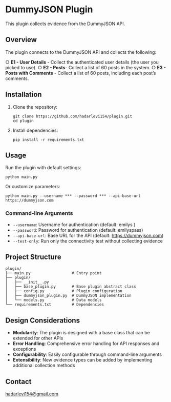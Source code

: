 # DummyJSON Plugin

This plugin collects evidence from the DummyJSON API.

## Overview

The plugin connects to the DummyJSON API and collects the following:

○ **E1 - User Details** - Collect the authenticated user details (the user you picked to use).
○ **E2 - Posts**- Collect a list of 60 posts in the system.
○ **E3 - Posts with Comments** - Collect a list of 60 posts, including each post’s comments.


## Installation

1. Clone the repository:
   ```
   git clone https://github.com/hadarlevi154/plugin.git
   cd plugin
   ```

2. Install dependencies:
   ```
   pip install -r requirements.txt
   ```

## Usage

Run the plugin with default settings:
```
python main.py
```

Or customize parameters:
```
python main.py --username *** --password *** --api-base-url https://dummyjson.com
```

### Command-line Arguments

- `--username`: Username for authentication (default: emilys )
- `--password`: Password for authentication (default: emilyspass)
- `--api-base-url`: Base URL for the API (default: https://dummyjson.com)
- `--test-only`: Run only the connectivity test without collecting evidence

## Project Structure

```
plugin/
├── main.py                  # Entry point
├── plugin/
│   ├── __init__.py
│   ├── base_plugin.py       # Base plugin abstract class
│   ├── config.py            # Plugin configuration
│   ├── dummyjson_plugin.py  # DummyJSON implementation
│   └── models.py            # Data models
└── requirements.txt         # Dependencies
```

## Design Considerations

- **Modularity**: The plugin is designed with a base class that can be extended for other APIs
- **Error Handling**: Comprehensive error handling for API responses and exceptions
- **Configurability**: Easily configurable through command-line arguments
- **Extensibility**: New evidence types can be added by implementing additional collection methods

## Contact
hadarlevi154@gmail.com
